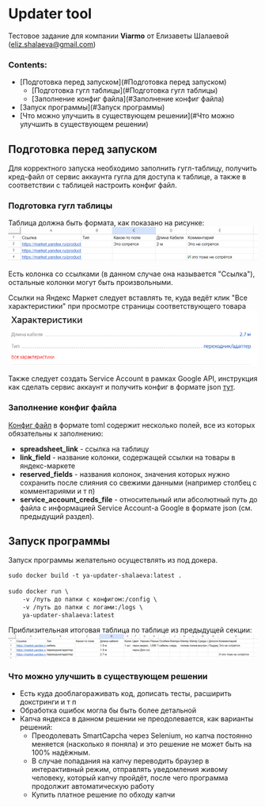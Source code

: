 # Updater tool

Тестовое задание для компании **Viarmo** 
от Елизаветы Шалаевой (eliz.shalaeva@gmail.com)  

### Contents:

 - [Подготовка перед запуском](#Подготовка перед запуском)
   - [Подготовка гугл таблицы](#Подготовка гугл таблицы)
   - [Заполнение конфиг файла](#Заполнение конфиг файла)
 - [Запуск программы](#Запуск программы)
-  [Что можно улучшить в существующем решении](#Что можно улучшить в существующем решении)



## Подготовка перед запуском
Для корректного запуска необходимо заполнить гугл-таблицу, получить кред-файл от сервис аккаунта гугла
для доступа к таблице, а также в соответствии с таблицей настроить конфиг файл. 

### Подготовка гугл таблицы 
Таблица должна быть формата, как показано на рисунке:
![img.png](spreadsheet-example.png)

Есть колонка со ссылками (в данном случае она называется "Ссылка"), остальные колонки могут быть произвольными.


Ссылки на Яндекс Маркет следует вставлять те, куда ведёт клик "Все характеристики" при просмотре страницы соответствующего товара 
![img_1.png](yamarket-page-example.png)

Также следует создать Service Account в рамках Google API, инструкция как сделать сервис аккаунт и получить конфиг в формате json 
[тут](https://developers.google.com/workspace/guides/get-started).


### Заполнение конфиг файла

[Конфиг файл](config/config.toml) в формате toml содержит несколько полей, все из которых обязательны к заполнению:

- **spreadsheet_link** - ссылка на таблицу
- **link_field** - название колонки, содержащей ссылки на товары в яндекс-маркете
- **reserved_fields** - названия колонок, значения которых нужно сохранить после слияния со свежими данными (например столбец с комментариями и т п)
- **service_account_creds_file** - относительный или абсолютный путь до файла с информацией Service Account-а Google в формате json (см. предыдущий раздел).

## Запуск программы

Запуск программы желательно осуществлять из под докера.


````
sudo docker build -t ya-updater-shalaeva:latest .

sudo docker run \
    -v /путь до папки с конфигом:/config \
    -v /путь до папки с логами:/logs \
    ya-updater-shalaeva:latest
````

Приблизительная итоговая таблица по таблице из предыдущей секции:
![img.png](example-result.png)

### Что можно улучшить в существующем решении 

- Есть куда дооблагораживать код, дописать тесты, расширить докстринги и т п
- Обработка ошибок могла бы быть более детальной
- Капча яндекса в данном решении не преодолевается, как варианты решений:
  - Преодолевать SmartCapcha через Selenium, но капча постоянно меняется (насколько я поняла) и это решение не может быть на 100% надёжным.
  - В случае попадания на капчу переводить браузер в интерактивный режим, отправлять уведомления живому человеку, который капчу пройдёт, после чего программа продолжит автоматическую работу
  - Купить платное решение по обходу капчи

